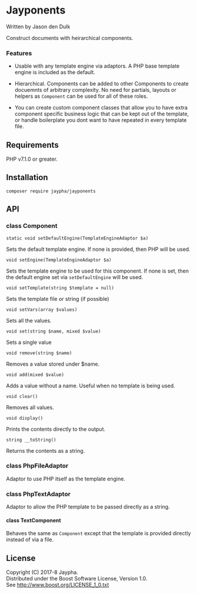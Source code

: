 # Jayponents

Written by Jason den Dulk

Construct documents with heirarchical components.

### Features

- Usable with any template engine via adaptors. A PHP base template engine is
included as the default.

- Hierarchical. Components can be added to other Components
to create docuemnts of arbitrary complexity. No need for partials, layouts or
helpers as `Component` can be used for all of these roles.

- You can create custom component classes that allow you to have extra
component specific business logic that can be kept out of the template, or
handle boilerplate you dont want to have repeated in every template file.


## Requirements

PHP v7.1.0 or greater.

## Installation

```
composer require jaypha/jayponents
```

## API

### class Component

`static void setDefaultEngine(TemplateEngineAdaptor $a)`

Sets the default template engine. If none is provided, then PHP will be used.

`void setEngine(TemplateEngineAdaptor $a)`

Sets the template engine to be used for this component. If none is set, then
the default engine set via `setDefaultEngine` will be used.

`void setTemplate(string $template = null)`

Sets the template file or string (if possible)

`void setVars(array $values)`

Sets all the values.

`void set(string $name, mixed $value)`

Sets a single value

`void remove(string $name)`

Removes a value stored under $name.

`void add(mixed $value)`

Adds a value without a name. Useful when no template is being used.

`void clear()`

Removes all values.

`void display()`

Prints the contents directly to the output.

`string __toString()`

Returns the contents as a string.

### class PhpFileAdaptor

Adaptor to use PHP itself as the template engine.

### class PhpTextAdaptor

Adaptor to allow the PHP template to be passed directly as a string.

#### class TextComponent

Behaves the same as `Component` except that the template is provided directly
instead of via a file.

## License

Copyright (C) 2017-8 Jaypha.  
Distributed under the Boost Software License, Version 1.0.  
See http://www.boost.org/LICENSE_1_0.txt


